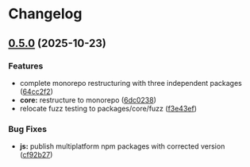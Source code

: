 # Changelog

## [0.5.0](https://github.com/maskdotdev/sombra/compare/sombra-v0.4.0...sombra-v0.5.0) (2025-10-23)


### Features

* complete monorepo restructuring with three independent packages ([64cc2f2](https://github.com/maskdotdev/sombra/commit/64cc2f2c006ec162e79fcf59e5aa482c412489d1))
* **core:** restructure to monorepo ([6dc0238](https://github.com/maskdotdev/sombra/commit/6dc02387da0949492b896b9a1b6ddaaaba1db94b))
* relocate fuzz testing to packages/core/fuzz ([f3e43ef](https://github.com/maskdotdev/sombra/commit/f3e43ef2fc22c5f7dc69c1ea1fde63ee266f6773))


### Bug Fixes

* **js:** publish multiplatform npm packages with corrected version ([cf92b27](https://github.com/maskdotdev/sombra/commit/cf92b27badd31c06b35189a292ce5fbd6ff96e26))
